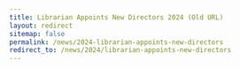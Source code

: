 ```yaml
---
title: Librarian Appoints New Directors 2024 (Old URL)
layout: redirect
sitemap: false
permalink: /news/2024-librarian-appoints-new-directors
redirect_to: /news/2024/librarian-appoints-new-directors
---
```


